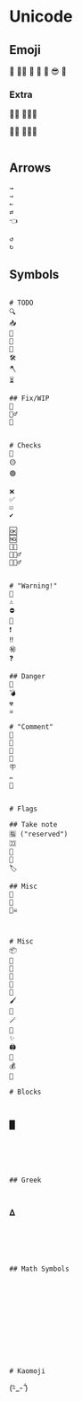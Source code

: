 

# Unicode



## Emoji
🤯
😵‍💫
🥴
🤕
🧐
😎
🤠

### Extra
🕵️‍♂️
🕵🏻‍♂️

🤷‍♂️
🤷🏻‍♂️



```

```

## Arrows

```
→
⇒
⇐
⇄
👈

↺
↻
```


## Symbols

```

# TODO
🔍
📥
🧼
🔧
🔨
🛠️
🪓
⏳

## Fix/WIP
🚧
👷‍♂️
🧰


# Checks
🔴
🟡
🟢

❌
✅
☑️
✔️

🆗
🆖
👌🏻
🙆🏻‍♂️
🙅🏻‍♂️


# "Warning!"
🛑
⚠️
⛔
🚫
❗
‼️
㊙️
❓

## Danger
🔪
💣
☢️
☠️

# "Comment"
📢
📣
💬
💭
🪧
✏️
📝


# Flags

## Take note
🈯 ("reserved")
🈁
🚩
🔖
🏷️

## Misc
🏁
🏴
🏴‍☠️



# Misc
📦
💾
💎
🍱
📐
🎨
🖌️
🧵
🪄
🔮
✨
🖨️
💾
💰
💸

# Blocks



```
█

```





## Greek



```
𝚫
```





## Math Symbols





```

```







# Kaomoji

```
(-᷅_-᷄ )
```
